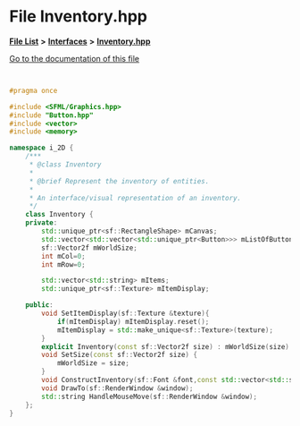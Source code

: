 

# File Inventory.hpp

[**File List**](files.md) **>** [**Interfaces**](dir_e52260c07c5ca641bf485ae92612dd08.md) **>** [**Inventory.hpp**](_inventory_8hpp.md)

[Go to the documentation of this file](_inventory_8hpp.md)

```C++


#pragma once

#include <SFML/Graphics.hpp>
#include "Button.hpp"
#include <vector>
#include <memory>

namespace i_2D {
    /***
     * @class Inventory
     *
     * @brief Represent the inventory of entities.
     *
     * An interface/visual representation of an inventory.
     */
    class Inventory {
    private:
        std::unique_ptr<sf::RectangleShape> mCanvas;
        std::vector<std::vector<std::unique_ptr<Button>>> mListOfButtons;
        sf::Vector2f mWorldSize; 
        int mCol=0; 
        int mRow=0; 

        std::vector<std::string> mItems; 
        std::unique_ptr<sf::Texture> mItemDisplay; 

    public:
        void SetItemDisplay(sf::Texture &texture){
            if(mItemDisplay) mItemDisplay.reset();
            mItemDisplay = std::make_unique<sf::Texture>(texture);
        }
        explicit Inventory(const sf::Vector2f size) : mWorldSize(size) {}
        void SetSize(const sf::Vector2f size) {
            mWorldSize = size;
        }
        void ConstructInventory(sf::Font &font,const std::vector<std::string> &interfaceAgentInventory);
        void DrawTo(sf::RenderWindow &window);
        std::string HandleMouseMove(sf::RenderWindow &window);
    };
}


```

